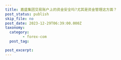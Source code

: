 ```yaml
---
title: 嘉盛集团交易账户上的资金安全吗?尤其是资金管理这方面？
post_status: publish
skip_file: no
post_date: 2023-12-29T06:39:00.000Z
taxonomy:
  category:
        - forex-com
  post_tag:

post_excerpt: 
---
```

